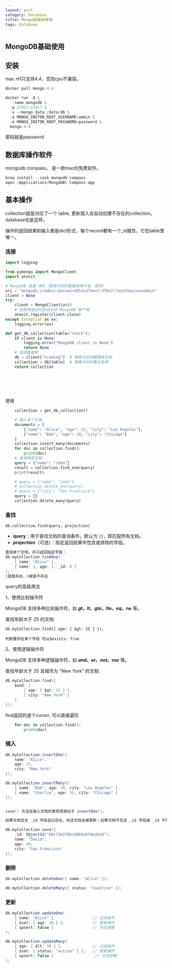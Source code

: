 ```yaml
---
layout: post
category: Database
title: MongoDB基础使用
tags: Database
---
```


## MongoDB基础使用

## 安装

mac m1只支持4.4，否则cpu不兼容。

```scala
docker pull mongo:4.4

docker run -d \
  --name mongodb \
  -p 27017:27017 \
  -v ~/mongo_data:/data/db \
  -e MONGO_INITDB_ROOT_USERNAME=admin \
  -e MONGO_INITDB_ROOT_PASSWORD=password \
  mongo:4.4
```

密码就是password



## 数据库操作软件

mongodb compass， 是一款mac的免费软件。 

```scala
brew install --cask mongodb-compass
open /Applications/MongoDB\ Compass.app
```





## 基本操作

collection就是对应了一个 table,  更新插入会自动创建不存在的collection。 database也是这样。

操作的返回结果和输入都是dict形式，每个record都有一个_id属性，它在table里唯一。 



### 连接

```python
import logging

from pymongo import MongoClient
import atexit

# MongoDB 连接 URI（替换为你的数据库用户名、密码）
uri = "mongodb://admin:password@localhost:27017/?authSource=admin"
client = None
try:
    client = MongoClient(uri)
    # 在程序退出时自动关闭 MongoDB 客户端
    atexit.register(client.close)
except Exception as ex:
    logging.error(ex)

def get_db_collection(table="stock"):
    if client is None:
        logging.error("MongoDB client is None")
        return None
    # 选择数据库
    db = client["trading"]  # 替换为你的数据库名称
    collection = db[table]  # 替换为你的集合名称
    return collection

  
  
  
  
```

使用

```python
    collection = get_db_collection()

    # 插入多个文档
    documents = [
        {"name": "Alice", "age": 25, "city": "Los Angeles"},
        {"name": "Bob", "age": 28, "city": "Chicago"}
    ]
    collection.insert_many(documents)
    for doc in collection.find():
        print(doc)
    # 查询特定文档
    query = {"name": "John"}
    result = collection.find_one(query)
    print(result)

    # query = {"name": "John"}
    # collection.delete_one(query)
    # query = {"city": "San Francisco"}
    query = {}
    collection.delete_many(query)


```



### 查找

```
db.collection.find(query, projection)
```

- **query**：用于查找文档的查询条件。默认为 `{}`，即匹配所有文档。
- **projection**（可选）：指定返回结果中包含或排除的字段。

```scala
查找单个文档，并只返回指定字段：
db.myCollection.findOne(
    { name: "Alice" },
    { name: 1, age: 1, _id: 0 } 
);
1就是存在，0就是不存在
```

query的高级用法

1、使用比较操作符

MongoDB 支持多种比较操作符，如 **$gt、$lt、$gte、$lte、$eq、$ne**  等。

查找年龄大于 25 的文档:

```
db.myCollection.find({ age: { $gt: 25 } });

判断要存在某个字段 可以$exists: True
```

2、使用逻辑操作符

MongoDB 支持多种逻辑操作符，如 **$and、$or、$not、$nor** 等。

查找年龄大于 25 且城市为 "New York" 的文档:

```scala
db.myCollection.find({
    $and: [
        { age: { $gt: 25 } },
        { city: "New York" }
    ]
});
```



find返回的是个cursor, 可以直接遍历

```python
    for doc in collection.find():
        print(doc)
```



### 插入

```scala
db.myCollection.insertOne({
    name: "Alice",
    age: 25,
    city: "New York"
});

db.myCollection.insertMany([
    { name: "Bob", age: 30, city: "Los Angeles" },
    { name: "Charlie", age: 35, city: "Chicago" }
]);


save() 方法在插入文档时表现得类似于 insertOne()。

如果文档包含 _id 字段且已存在，则该文档会被更新；如果文档不包含 _id 字段或 _id 不存在，则会插入一个新文档。

db.myCollection.save({
    _id: ObjectId("60c72b2f9b1d8b5a5f8e2b2d"),
    name: "David",
    age: 40,
    city: "San Francisco"
});

```



### 删除

```scala
db.myCollection.deleteOne({ name: "Alice" });

db.myCollection.deleteMany({ status: "inactive" });
```



### 更新

```scala
db.myCollection.updateOne(
    { name: "Alice" },                // 过滤条件
    { $set: { age: 26 } },            // 更新操作
    { upsert: false }                 // 可选参数
);

db.myCollection.updateMany(
    { age: { $lt: 30 } },             // 过滤条件
    { $set: { status: "active" } },   // 更新操作
    { upsert: false }                  // 可选参数
);


```

